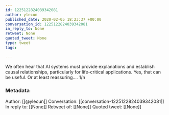 ```yaml
---
id: 1225122824039342081
author: ylecun
published_date: 2020-02-05 18:23:37 +00:00
conversation_id: 1225122824039342081
in_reply_to: None
retweet: None
quoted_tweet: None
type: tweet
tags:

---
```


We often hear that AI systems must provide explanations and establish causal relationships, particularly for life-critical applications. 
Yes, that can be useful. Or at least reassuring....
1/n

### Metadata

Author: [[@ylecun]]
Conversation: [[conversation-1225122824039342081]]
In reply to: [[None]]
Retweet of: [[None]]
Quoted tweet: [[None]]
